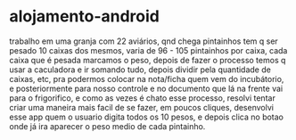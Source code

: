# alojamento-android

trabalho em uma granja com 22 aviários, qnd chega pintainhos tem q ser pesado 10 caixas dos mesmos, varia de 96 - 105 pintainhos por caixa,
cada caixa que é pesada marcamos o peso, depois de fazer o processo temos q usar a caculadora e ir somando tudo, depois dividir pela quantidade de caixas, etc,
pra podermos colocar na nota/ficha quem vem do incubátorio, e posteriormente para nosso controle e no documento que lá na frente vai para o frigorifico, e como
as vezes é chato esse processo, resolvi tentar criar uma maneira mais facil de se fazer, em poucos cliques, desenvolvi esse app quem o usuario digita todos os 10 pesos, 
e depois clica no botao onde já ira aparecer o peso medio de cada pintainho.
